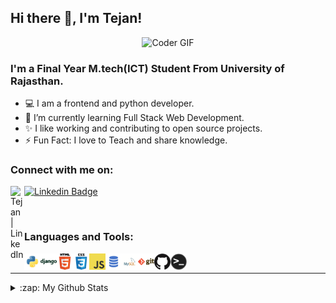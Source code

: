 ## Hi there 👋, I'm Tejan!

<p  align="center"><img src="https://qphs.fs.quoracdn.net/main-qimg-03a4a5f034bf0bafa661fd8a8aabedc8" alt="Coder GIF" width="500" height="400">

### I'm a Final Year M.tech(ICT) Student From University of Rajasthan.

- 💻 I am a frontend and python developer.
- 🌱 I’m currently learning Full Stack Web Development.
- ✨ I like working and contributing to open source projects.
- ⚡ Fun Fact: I love to Teach and share knowledge.

### Connect with me on:

[<img align="left" alt="Tejan | LinkedIn" width="22px" src="https://cdn.jsdelivr.net/npm/simple-icons@v3/icons/linkedin.svg" />][linkedin]

[![Linkedin Badge](https://img.shields.io/badge/-tejan-singh-blue?style=flat-square&logo=Linkedin&logoColor=white&link=https://www.linkedin.com/in/tejansingh)](https://www.linkedin.com/in/tejansingh)

<br />

### Languages and Tools:
<img align="left" alt="Python" width="26px" src="https://raw.githubusercontent.com/github/explore/80688e429a7d4ef2fca1e82350fe8e3517d3494d/topics/python/python.png" />
<img align="left" alt="Python" width="26px" src="https://raw.githubusercontent.com/github/explore/80688e429a7d4ef2fca1e82350fe8e3517d3494d/topics/django/django.png" />
<img align="left" alt="HTML5" width="26px" src="https://raw.githubusercontent.com/github/explore/80688e429a7d4ef2fca1e82350fe8e3517d3494d/topics/html/html.png" />
<img align="left" alt="CSS3" width="26px" src="https://raw.githubusercontent.com/github/explore/80688e429a7d4ef2fca1e82350fe8e3517d3494d/topics/css/css.png" />
<img align="left" alt="JavaScript" width="26px" src="https://raw.githubusercontent.com/github/explore/80688e429a7d4ef2fca1e82350fe8e3517d3494d/topics/javascript/javascript.png" />
<img align="left" alt="SQL" width="26px" src="https://raw.githubusercontent.com/github/explore/80688e429a7d4ef2fca1e82350fe8e3517d3494d/topics/sql/sql.png" />
<img align="left" alt="MySQL" width="26px" src="https://raw.githubusercontent.com/github/explore/80688e429a7d4ef2fca1e82350fe8e3517d3494d/topics/mysql/mysql.png" />
<img align="left" alt="Git" width="26px" src="https://raw.githubusercontent.com/github/explore/80688e429a7d4ef2fca1e82350fe8e3517d3494d/topics/git/git.png" />
<img align="left" alt="GitHub" width="26px" src="https://raw.githubusercontent.com/github/explore/78df643247d429f6cc873026c0622819ad797942/topics/github/github.png" />
<img align="left" alt="Terminal" width="26px" src="https://raw.githubusercontent.com/github/explore/80688e429a7d4ef2fca1e82350fe8e3517d3494d/topics/terminal/terminal.png" />

<br />

---



<details>
  <summary>:zap: My Github Stats</summary>
  <img align="left" alt="tejan-singh's Github Stats" src="https://github-readme-stats.vercel.app/api?username=tejan-singh&show_icons=true&hide_border=true&bg_color=f7f7f7&layout=compact&hide=html" />

</details>

[linkedin]: https://linkedin.com/in/tejansingh
[LockedUpCoders]: https://github.com/LockedUp-Coders
[The Uplift Project]:https://upliftproject.tech
[Girlscript Foundation]:https://www.girlscript.tech

